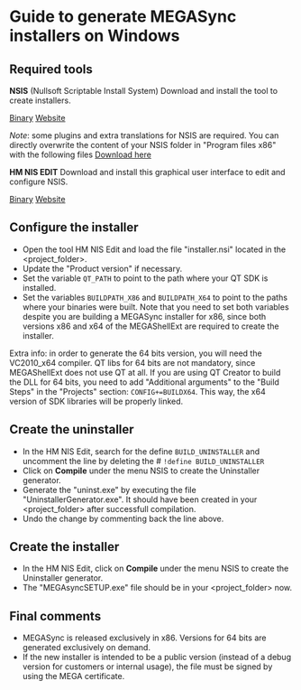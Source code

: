 Guide to generate MEGASync installers on Windows
==============

Required tools
--------------

**NSIS** (Nullsoft Scriptable Install System)
Download and install the tool to create installers.

[Binary](https://unsis.googlecode.com/files/nsis-2.46.5-Unicode-setup.exe)
[Website](http://www.scratchpaper.com/)

*Note*: some plugins and extra translations for NSIS are required. You can directly overwrite the content of your NSIS folder in "Program files x86" with the following files [Download here](https://mega.nz/#!uwNGEZwa!sQLO33UVNWuM8evVr7yyUKM99WvdpihahbfycdmcCp0)

**HM NIS EDIT**
Download and install this graphical user interface to edit and configure NSIS.

[Binary](http://prdownloads.sourceforge.net/hmne/nisedit2.0.3.exe?download)
[Website](http://hmne.sourceforge.net/)

Configure the installer
--------------

 - Open the tool HM NIS Edit and load the file "installer.nsi" located in the <project_folder>.
 - Update the "Product version" if necessary.
 - Set the variable `QT_PATH` to point to the path where your QT SDK is installed.
 - Set the variables `BUILDPATH_X86` and `BUILDPATH_X64` to point to the paths where your binaries were built. Note that you need to set both variables despite you are building a MEGASync installer for x86, since both versions x86 and x64 of the MEGAShellExt are required to create the installer.

Extra info: in order to generate the 64 bits version, you will need the VC2010_x64 compiler. QT libs for 64 bits are not mandatory, since MEGAShellExt does not use QT at all.
If you are using QT Creator to build the DLL for 64 bits, you need to add "Additional arguments" to the "Build Steps" in the "Projects" section: `CONFIG+=BUILDX64`. This way, the x64 version of SDK libraries will be properly linked.

Create the uninstaller
--------------

 - In the HM NIS Edit, search for the define `BUILD_UNINSTALLER` and uncomment the line by deleting the #
	`!define BUILD_UNINSTALLER`
 - Click on **Compile** under the menu NSIS to create the Uninstaller generator.
 - Generate the "uninst.exe" by executing the file "UninstallerGenerator.exe". It should have been created in your <project_folder> after successfull compilation.
 - Undo the change by commenting back the line above.

Create the installer
--------------

 - In the HM NIS Edit, click on **Compile** under the menu NSIS to create the Uninstaller generator.
 - The "MEGAsyncSETUP.exe" file should be in your <project_folder> now.

Final comments
--------------

 - MEGASync is released exclusively in x86. Versions for 64 bits are generated exclusively on demand.
 - If the new installer is intended to be a public version (instead of a debug version for customers or internal usage), the file must be signed by using the MEGA certificate.
 
